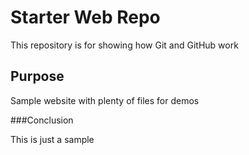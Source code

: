 # Starter Web Repo

This repository is for showing how Git and GitHub work

## Purpose

Sample website with plenty of files for demos

###Conclusion

This is just a sample